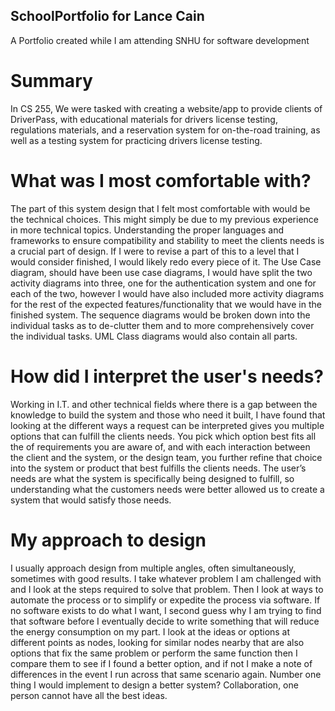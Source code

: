 ## SchoolPortfolio for Lance Cain
A Portfolio created while I am attending SNHU for software development

# Summary
In CS 255, We were tasked with creating a website/app to provide clients of DriverPass, with educational materials for drivers license testing, regulations materials, and a reservation system for on-the-road training, as well as a testing system for practicing drivers license testing.

# What was I most comfortable with?
The part of this system design that I felt most comfortable with would be the technical choices.  This might simply be due to my previous experience in more technical topics.  Understanding the proper languages and frameworks to ensure compatibility and stability to meet the clients needs is a crucial part of design.
If I were to revise a part of this to a level that I would consider finished, I would likely redo every piece of it.  The Use Case diagram, should have been use case diagrams, I would have split the two activity diagrams into three, one for the authentication system and one for each of the two, however I would have also included more activity diagrams for the rest of the expected features/functionality that we would have in the finished system.  The sequence diagrams would be broken down into the individual tasks as to de-clutter them and to more comprehensively cover the individual tasks.  UML Class diagrams would also contain all parts.

# How did I interpret the user's needs?
Working in I.T. and other technical fields where there is a gap between the knowledge to build the system and those who need it built, I have found that looking at the different ways a request can be interpreted gives you multiple options that can fulfill the clients needs.  You pick which option best fits all the of requirements you are aware of, and with each interaction between the client and the system, or the design team, you further refine that choice into the system or product that best fulfills the clients needs.  The user’s needs are what the system is specifically being designed to fulfill, so understanding what the customers needs were better allowed us to create a system that would satisfy those needs.

# My approach to design
I usually approach design from multiple angles, often simultaneously, sometimes with good results.  I take whatever problem I am challenged with and I look at the steps required to solve that problem.  Then I look at ways to automate the process or to simplify or expedite the process via software.  If no software exists to do what I want, I second guess why I am trying to find that software before I eventually decide to write something that will reduce the energy consumption on my part.  I look at the ideas or options at different points as nodes, looking for similar nodes nearby that are also options that fix the same problem or perform the same function then I compare them to see if I found a better option, and if not I make a note of differences in the event I run across that same scenario again.  Number one thing I would implement to design a better system? Collaboration, one person cannot have all the best ideas.
